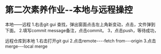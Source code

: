  # 第二次素养作业--本地与远程操控
 本地——远程
 1.右击git gui 查找，弹出窗面点击左上角新变动，点击，文件弹到下面。
 2.填写commit  message备注，点击commit。
 3，点击push，等待成功，

远程仓库到本地
1.右击打开git gui
2.点击remote----fetch from---origin
3.点击merge---local merge
